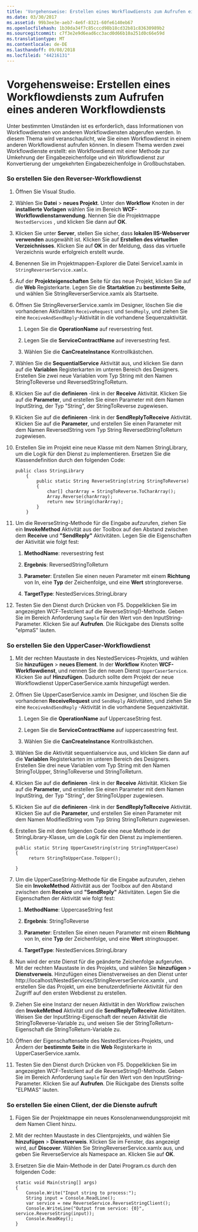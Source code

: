 ```yaml
---
title: 'Vorgehensweise: Erstellen eines Workflowdiensts zum Aufrufen eines anderen Workflowdiensts'
ms.date: 03/30/2017
ms.assetid: 99b3ee3e-aeb7-4e6f-8321-60fe6140eb67
ms.openlocfilehash: 1b30da34f7c85cccd98b18cd32b81c83630989b2
ms.sourcegitcommit: c7f3e2e9d6ead6cc3acd0d66b10a251d0c66e59d
ms.translationtype: MT
ms.contentlocale: de-DE
ms.lasthandoff: 09/08/2018
ms.locfileid: "44216131"
---
```

# <a name="how-to-create-a-workflow-service-that-calls-another-workflow-service"></a>Vorgehensweise: Erstellen eines Workflowdiensts zum Aufrufen eines anderen Workflowdiensts

Unter bestimmten Umständen ist es erforderlich, dass Informationen von Workflowdiensten von anderen Workflowdiensten abgerufen werden. In diesem Thema wird veranschaulicht, wie Sie einen Workflowdienst in einem anderen Workflowdienst aufrufen können. In diesem Thema werden zwei Workflowdienste erstellt: ein Workflowdienst mit einer Methode zur Umkehrung der Eingabezeichenfolge und ein Workflowdienst zur Konvertierung der umgekehrten Eingabezeichenfolge in Großbuchstaben.

### <a name="to-create-the-reverser-workflow-service"></a>So erstellen Sie den Reverser-Workflowdienst

1.  Öffnen Sie Visual Studio.

2.  Wählen Sie **Datei** > **neues Projekt**. Unter den **Workflow** Knoten in der **installierte Vorlagen** wählen Sie im Bereich **WCF-Workflowdienstanwendung**. Nennen Sie die Projektmappe `NestedServices` , und klicken Sie dann auf **OK**.

3.  Klicken Sie unter **Server**, stellen Sie sicher, dass **lokalen IIS-Webserver verwenden** ausgewählt ist. Klicken Sie auf **Erstellen des virtuellen Verzeichnisses**. Klicken Sie auf **OK** in der Meldung, dass das virtuelle Verzeichnis wurde erfolgreich erstellt wurde.

4.  Benennen Sie im Projektmappen-Explorer die Datei Service1.xamlx in `StringReverserService.xamlx`.

5.  Auf der **Projekteigenschaften** Seite für das neue Projekt, klicken Sie auf die **Web** Registerkarte. Legen Sie die **Startaktion** zu **bestimmte Seite**, und wählen Sie StringReverserService.xamlx als Startseite.

6.  Öffnen Sie StringReverserService.xamlx im Designer, löschen Sie die vorhandenen Aktivitäten `ReceiveRequest` und `SendReply`, und ziehen Sie eine `ReceiveAndSendReply`-Aktivität in die vorhandene Sequenzaktivität.

    1.  Legen Sie die **OperationName** auf reversestring fest.

    2.  Legen Sie die **ServiceContractName** auf ireversestring fest.

    3.  Wählen Sie die **CanCreateInstance** Kontrollkästchen.

7.  Wählen Sie die **SequentialService** Aktivität aus, und klicken Sie dann auf die **Variablen** Registerkarten im unteren Bereich des Designers. Erstellen Sie zwei neue Variablen vom Typ String mit den Namen StringToReverse und ReversedStringToReturn.

8.  Klicken Sie auf die **definieren** -link in der **Receive** Aktivität. Klicken Sie auf die **Parameter**, und erstellen Sie einen Parameter mit dem Namen InputString, der Typ "String", der StringToReverse zugewiesen.

9. Klicken Sie auf die **definieren** -link in der **SendReplyToReceive** Aktivität. Klicken Sie auf die **Parameter**, und erstellen Sie einen Parameter mit dem Namen ReversedString vom Typ String ReversedStringToReturn zugewiesen.

10. Erstellen Sie im Projekt eine neue Klasse mit dem Namen StringLibrary, um die Logik für den Dienst zu implementieren.  Ersetzen Sie die Klassendefinition durch den folgenden Code:

    ```
    public class StringLibrary
        {
            public static String ReverseString(string StringToReverse)
            {
                char[] charArray = StringToReverse.ToCharArray();
                Array.Reverse(charArray);
                return new String(charArray);
            }
        }
    ```

11. Um die ReverseString-Methode für die Eingabe aufzurufen, ziehen Sie ein **InvokeMethod** Aktivität aus der Toolbox auf den Abstand zwischen dem **Receive** und **"SendReply"** Aktivitäten. Legen Sie die Eigenschaften der Aktivität wie folgt fest:

    1.  **MethodName**: reversestring fest

    2.  **Ergebnis**: ReversedStringToReturn

    3.  **Parameter**: Erstellen Sie einen neuen Parameter mit einem **Richtung** von In, eine **Typ** der Zeichenfolge, und eine **Wert** stringtoreverse.

    4.  **TargetType**: NestedServices.StringLibrary

12. Testen Sie den Dienst durch Drücken von F5. Doppelklicken Sie im angezeigten WCF-Testclient auf die ReverseString()-Methode. Geben Sie im Bereich Anforderung `Sample` für den Wert von den InputString-Parameter. Klicken Sie auf **Aufrufen**. Die Rückgabe des Diensts sollte "elpmaS" lauten.

### <a name="to-create-the-uppercaser-workflow-service"></a>So erstellen Sie den UpperCaser-Workflowdienst

1.  Mit der rechten Maustaste in des NestedServices-Projekts, und wählen Sie **hinzufügen** > **neues Element**. In der **Workflow** Knoten **WCF-Workflowdienst**, und nennen Sie den neuen Dienst `UpperCaserService`. Klicken Sie auf **Hinzufügen**. Dadurch sollte dem Projekt der neue Workflowdienst UpperCaserService.xamlx hinzugefügt werden.

2.  Öffnen Sie UpperCaserService.xamlx im Designer, und löschen Sie die vorhandenen **ReceiveRequest** und `SendReply` Aktivitäten, und ziehen Sie eine `ReceiveAndSendReply` -Aktivität in die vorhandene Sequenzaktivität.

    1.  Legen Sie die **OperationName** auf UppercaseString fest.

    2.  Legen Sie die **ServiceContractName** auf iuppercasestring fest.

    3.  Wählen Sie die **CanCreateInstance** Kontrollkästchen.

3.  Wählen Sie die Aktivität sequentialservice aus, und klicken Sie dann auf die **Variablen** Registerkarten im unteren Bereich des Designers. Erstellen Sie drei neue Variablen vom Typ String mit den Namen StringToUpper, StringToReverse und StringToReturn.

4.  Klicken Sie auf die **definieren** -link in der **Receive** Aktivität. Klicken Sie auf die **Parameter**, und erstellen Sie einen Parameter mit dem Namen InputString, der Typ "String", der StringToUpper zugewiesen.

5.  Klicken Sie auf die **definieren** -link in der **SendReplyToReceive** Aktivität. Klicken Sie auf die **Parameter**, und erstellen Sie einen Parameter mit dem Namen ModifiedString vom Typ String StringToReturn zugewiesen.

6.  Erstellen Sie mit dem folgenden Code eine neue Methode in der StringLibrary-Klasse, um die Logik für den Dienst zu implementieren.

    ```
    public static String UpperCaseString(string StringToUpperCase)
    {
         return StringToUpperCase.ToUpper();

    }
    ```

7.  Um die UpperCaseString-Methode für die Eingabe aufzurufen, ziehen Sie ein **InvokeMethod** Aktivität aus der Toolbox auf den Abstand zwischen dem **Receive** und **"SendReply"** Aktivitäten. Legen Sie die Eigenschaften der Aktivität wie folgt fest:

    1.  **MethodName**: UppercaseString fest

    2.  **Ergebnis**: StringToReverse

    3.  **Parameter**: Erstellen Sie einen neuen Parameter mit einem **Richtung** von In, eine **Typ** der Zeichenfolge, und eine **Wert** stringtoupper.

    4.  **TargetType**: NestedServices.StringLibrary

8.  Nun wird der erste Dienst für die geänderte Zeichenfolge aufgerufen. Mit der rechten Maustaste in des Projekts, und wählen Sie **hinzufügen** > **Dienstverweis**. Hinzufügen eines Dienstverweises an den Dienst unter http://localhost/NestedServices/StringReverserService.xamlx , und erstellen Sie das Projekt, um eine benutzerdefinierte Aktivität für den Zugriff auf den ersten Webdienst zu erstellen.

9. Ziehen Sie eine Instanz der neuen Aktivität in den Workflow zwischen den **InvokeMethod** Aktivität und die **SendReplyToReceive** Aktivitäten. Weisen Sie der InputString-Eigenschaft der neuen Aktivität die StringToReverse-Variable zu, und weisen Sie der StringToReturn-Eigenschaft die StringToReturn-Variable zu.

10. Öffnen der Eigenschaftenseite des NestedServices-Projekts, und Ändern der **bestimmte Seite** in die **Web** Registerkarte in UpperCaserService.xamlx.

11. Testen Sie den Dienst durch Drücken von F5. Doppelklicken Sie im angezeigten WCF-Testclient auf die ReverseString()-Methode. Geben Sie im Bereich Anforderung `Sample` für den Wert von den InputString-Parameter. Klicken Sie auf **Aufrufen**. Die Rückgabe des Diensts sollte "ELPMAS" lauten.

### <a name="to-create-a-client-to-call-the-services"></a>So erstellen Sie einen Client, der die Dienste aufruft

1.  Fügen Sie der Projektmappe ein neues Konsolenanwendungsprojekt mit dem Namen Client hinzu.

2.  Mit der rechten Maustaste in des Clientprojekts, und wählen Sie **hinzufügen** > **Dienstverweis**. Klicken Sie im Fenster, das angezeigt wird, auf **Discover**. Wählen Sie StringReverserService.xamlx aus, und geben Sie ReverseService als Namespace an.  Klicken Sie auf **OK**.

3.  Ersetzen Sie die Main-Methode in der Datei Program.cs durch den folgenden Code:

    ```
    static void Main(string[] args)
    {
        Console.Write("Input string to process:");
        String input = Console.ReadLine();
        var service = new ReverseService.ReverseStringClient();
        Console.WriteLine("Output from service: {0}", service.ReverseString(input));
        Console.ReadKey();
    }
    ```